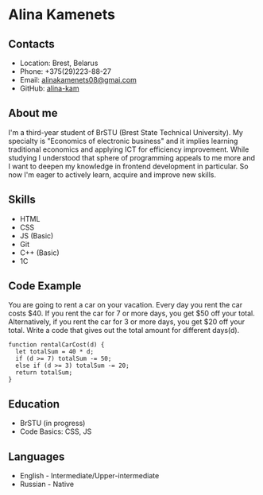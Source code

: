 Alina Kamenets
===
Contacts
---
* Location: Brest, Belarus
* Phone: +375(29)223-88-27
* Email: alinakamenets08@gmai.com
* GitHub: [alina-kam](https://github.com/alina-kam)

About me
---
I'm a third-year student of BrSTU (Brest State Technical University). My specialty is "Economics of electronic business" and it implies learning traditional economics and applying ICT for efficiency improvement. While studying I understood that sphere of programming appeals to me more and I want to deepen my knowledge in frontend development in particular. So now I'm eager to actively learn, acquire and improve new skills.

Skills
---
* HTML
* CSS
* JS (Basic)
* Git
* C++ (Basic)
* 1C

Code Example
---
You are going to rent a car on your vacation. Every day you rent the car costs $40. If you rent the car for 7 or more days, you get $50 off your total. Alternatively, if you rent the car for 3 or more days, you get $20 off your total. Write a code that gives out the total amount for different days(d).

```
function rentalCarCost(d) {
  let totalSum = 40 * d;
  if (d >= 7) totalSum -= 50;
  else if (d >= 3) totalSum -= 20;
  return totalSum;
}
```

Education
---
* BrSTU (in progress)
* Code Basics: CSS, JS

Languages
---
* English - Intermediate/Upper-intermediate
* Russian - Native

